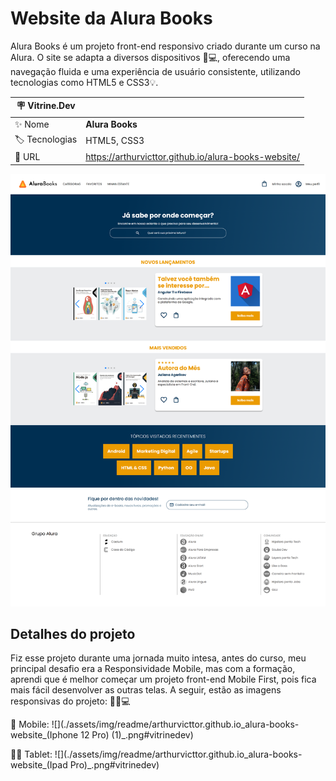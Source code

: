 # Website da Alura Books
Alura Books é um projeto front-end responsivo criado durante um curso na Alura. O site se adapta a diversos dispositivos 📱💻, oferecendo uma navegação fluida e uma experiência de usuário consistente, utilizando tecnologias como HTML5 e CSS3💡.

| :placard: Vitrine.Dev |     |
| -------------  | --- |
| :sparkles: Nome        | **Alura Books**
| :label: Tecnologias | HTML5, CSS3
| :rocket: URL         | https://arthurvicttor.github.io/alura-books-website/

<!-- Inserir imagem com a #vitrinedev ao final do link -->
![](./assets/img/readme/arthurvicttor.github.io_alura-books-website_.png#vitrinedev)

## Detalhes do projeto

Fiz esse projeto durante uma jornada muito intesa, antes do curso, meu principal desafio era a Responsividade Mobile, mas com a formação, aprendi que é melhor começar um projeto front-end Mobile First, pois fica mais fácil desenvolver as outras telas. A seguir, estão as imagens responsivas do projeto: 📸📱💻

📱 Mobile:
![](./assets/img/readme/arthurvicttor.github.io_alura-books-website_(Iphone 12 Pro) (1)_.png#vitrinedev)

📱📲 Tablet:
![](./assets/img/readme/arthurvicttor.github.io_alura-books-website_(Ipad Pro)_.png#vitrinedev)
